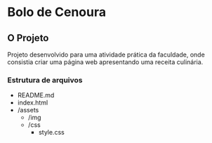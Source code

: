 # Bolo de Cenoura


## O Projeto

Projeto desenvolvido para uma atividade prática da faculdade, onde consistia criar uma página web apresentando uma receita culinária.

### Estrutura de arquivos

- README.md
- index.html
- /assets
    - /img
    - /css
        - style.css
